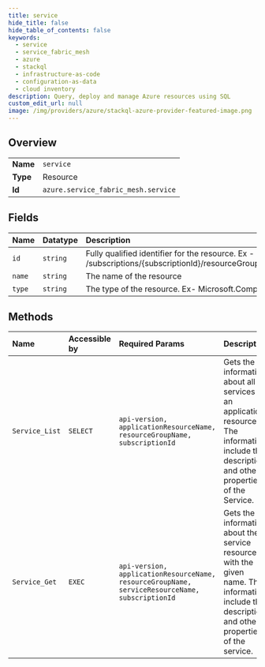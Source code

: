 ```yaml
---
title: service
hide_title: false
hide_table_of_contents: false
keywords:
  - service
  - service_fabric_mesh
  - azure    
  - stackql
  - infrastructure-as-code
  - configuration-as-data
  - cloud inventory
description: Query, deploy and manage Azure resources using SQL
custom_edit_url: null
image: /img/providers/azure/stackql-azure-provider-featured-image.png
---
```

  
    

## Overview
<table><tbody>
<tr><td><b>Name</b></td><td><code>service</code></td></tr>
<tr><td><b>Type</b></td><td>Resource</td></tr>
<tr><td><b>Id</b></td><td><code>azure.service_fabric_mesh.service</code></td></tr>
</tbody></table>

## Fields
| Name | Datatype | Description |
|:-----|:---------|:------------|
| `id` | `string` | Fully qualified identifier for the resource. Ex - /subscriptions/{subscriptionId}/resourceGroups/{resourceGroupName}/providers/{resourceProviderNamespace}/{resourceType}/{resourceName} |
| `name` | `string` | The name of the resource |
| `type` | `string` | The type of the resource. Ex- Microsoft.Compute/virtualMachines or Microsoft.Storage/storageAccounts. |
## Methods
| Name | Accessible by | Required Params | Description |
|:-----|:--------------|:----------------|:------------|
| `Service_List` | `SELECT` | `api-version, applicationResourceName, resourceGroupName, subscriptionId` | Gets the information about all services of an application resource. The information include the description and other properties of the Service. |
| `Service_Get` | `EXEC` | `api-version, applicationResourceName, resourceGroupName, serviceResourceName, subscriptionId` | Gets the information about the service resource with the given name. The information include the description and other properties of the service. |
